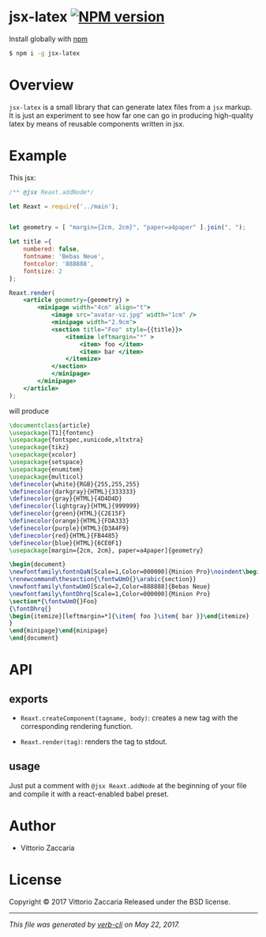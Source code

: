 # jsx-latex [![NPM version](https://badge.fury.io/js/jsx-latex.svg)](http://badge.fury.io/js/jsx-latex)

Install globally with [npm](https://www.npmjs.com/)

```sh
$ npm i -g jsx-latex
```

Overview
========

`jsx-latex` is a small library that can generate latex files from a
`jsx` markup. It is just an experiment to see how far one can go in
producing high-quality latex by means of reusable components written in
jsx.

Example
=======

This jsx:

``` jsx
/** @jsx Reaxt.addNode*/

let Reaxt = require('../main');


let geometry = [ "margin={2cm, 2cm}", "paper=a4paper" ].join(", ");

let title ={
    numbered: false,
    fontname: 'Bebas Neue',
    fontcolor: '888888',
    fontsize: 2
};

Reaxt.render(
    <article geometry={geometry} >
        <minipage width="4cm" align="t">
            <image src="avatar-vz.jpg" width="1cm" />
            <minipage width="2.9cm">
            <section title="Foo" style={{title}}>
                <itemize leftmargin="*" >
                    <item> foo </item>
                    <item> bar </item>
                </itemize>
            </section>
            </minipage>
        </minipage>
    </article>
);
```

will produce

``` latex
\documentclass{article}
\usepackage[T1]{fontenc}
\usepackage{fontspec,xunicode,xltxtra}
\usepackage{tikz}
\usepackage{xcolor}
\usepackage{setspace}
\usepackage{enumitem}
\usepackage{multicol}
\definecolor{white}{RGB}{255,255,255}
\definecolor{darkgray}{HTML}{333333}
\definecolor{gray}{HTML}{4D4D4D}
\definecolor{lightgray}{HTML}{999999}
\definecolor{green}{HTML}{C2E15F}
\definecolor{orange}{HTML}{FDA333}
\definecolor{purple}{HTML}{D3A4F9}
\definecolor{red}{HTML}{FB4485}
\definecolor{blue}{HTML}{6CE0F1}
\usepackage[margin={2cm, 2cm}, paper=a4paper]{geometry}

\begin{document}
\newfontfamily\fontnQaN[Scale=1,Color=000000]{Minion Pro}\noindent\begin{minipage}[t]{4cm}\fontnQaN{}\includegraphics[width=1cm]{avatar-vz.jpg}\newfontfamily\fontpkxK[Scale=1,Color=000000]{Minion Pro}\noindent\begin{minipage}[c]{2.9cm}\fontpkxK{}
\renewcommand\thesection{\fontwUmO{}\arabic{section}}
\newfontfamily\fontwUmO[Scale=2,Color=888888]{Bebas Neue}
\newfontfamily\fontDhrq[Scale=1,Color=000000]{Minion Pro}
\section*{\fontwUmO{}Foo}
{\fontDhrq{}
\begin{itemize}[leftmargin=*]{\item{ foo }\item{ bar }}\end{itemize}
}
\end{minipage}\end{minipage}
\end{document}
```

# API

<!-- Start main.js -->

## exports

* `Reaxt.createComponent(tagname, body)`: creates a new tag with
the corresponding rendering function.

* `Reaxt.render(tag)`: renders the tag to stdout.

## usage

Just put a comment with `@jsx Reaxt.addNode` at the
beginning of your file and compile it with a react-enabled
babel preset.

<!-- End main.js -->

# Author

* Vittorio Zaccaria

# License
Copyright © 2017 Vittorio Zaccaria
Released under the BSD license.

***

_This file was generated by [verb-cli](https://github.com/assemble/verb-cli) on May 22, 2017._
